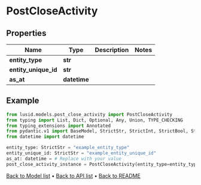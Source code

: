 # PostCloseActivity

## Properties
Name | Type | Description | Notes
------------ | ------------- | ------------- | -------------
**entity_type** | **str** |  | 
**entity_unique_id** | **str** |  | 
**as_at** | **datetime** |  | 
## Example

```python
from lusid.models.post_close_activity import PostCloseActivity
from typing import List, Dict, Optional, Any, Union, TYPE_CHECKING
from typing_extensions import Annotated
from pydantic.v1 import BaseModel, StrictStr, StrictInt, StrictBool, StrictFloat, StrictBytes, Field, validator, ValidationError, conlist, constr
from datetime import datetime

entity_type: StrictStr = "example_entity_type"
entity_unique_id: StrictStr = "example_entity_unique_id"
as_at: datetime = # Replace with your value
post_close_activity_instance = PostCloseActivity(entity_type=entity_type, entity_unique_id=entity_unique_id, as_at=as_at)

```

[Back to Model list](../README.md#documentation-for-models) &#8226; [Back to API list](../README.md#documentation-for-api-endpoints) &#8226; [Back to README](../README.md)

